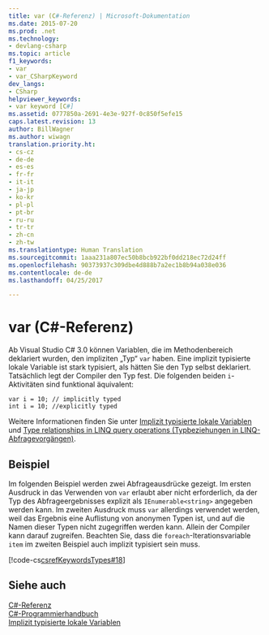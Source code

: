 ```yaml
---
title: var (C#-Referenz) | Microsoft-Dokumentation
ms.date: 2015-07-20
ms.prod: .net
ms.technology:
- devlang-csharp
ms.topic: article
f1_keywords:
- var
- var_CSharpKeyword
dev_langs:
- CSharp
helpviewer_keywords:
- var keyword [C#]
ms.assetid: 0777850a-2691-4e3e-927f-0c850f5efe15
caps.latest.revision: 13
author: BillWagner
ms.author: wiwagn
translation.priority.ht:
- cs-cz
- de-de
- es-es
- fr-fr
- it-it
- ja-jp
- ko-kr
- pl-pl
- pt-br
- ru-ru
- tr-tr
- zh-cn
- zh-tw
ms.translationtype: Human Translation
ms.sourcegitcommit: 1aaa231a807ec50b8bcb922bf0dd218ec72d24ff
ms.openlocfilehash: 90373937c309dbe4d888b7a2ec1b8b94a038e036
ms.contentlocale: de-de
ms.lasthandoff: 04/25/2017

---
```

# <a name="var-c-reference"></a>var (C#-Referenz)
Ab Visual Studio C# 3.0 können Variablen, die im Methodenbereich deklariert wurden, den impliziten „Typ“ `var` haben. Eine implizit typisierte lokale Variable ist stark typisiert, als hätten Sie den Typ selbst deklariert. Tatsächlich legt der Compiler den Typ fest. Die folgenden beiden `i`-Aktivitäten sind funktional äquivalent:  
  
```  
var i = 10; // implicitly typed  
int i = 10; //explicitly typed  
```  
  
 Weitere Informationen finden Sie unter [Implizit typisierte lokale Variablen](../../../csharp/programming-guide/classes-and-structs/implicitly-typed-local-variables.md) und [Type relationships in LINQ query operations (Typbeziehungen in LINQ-Abfragevorgängen)](../../../csharp/programming-guide/concepts/linq/type-relationships-in-linq-query-operations.md).  
  
## <a name="example"></a>Beispiel  
 Im folgenden Beispiel werden zwei Abfrageausdrücke gezeigt. Im ersten Ausdruck in das Verwenden von `var` erlaubt aber nicht erforderlich, da der Typ des Abfrageergebnisses explizit als `IEnumerable<string>` angegeben werden kann. Im zweiten Ausdruck muss `var` allerdings verwendet werden, weil das Ergebnis eine Auflistung von anonymen Typen ist, und auf die Namen dieser Typen nicht zugegriffen werden kann. Allein der Compiler kann darauf zugreifen. Beachten Sie, dass die `foreach`-Iterationsvariable `item` im zweiten Beispiel auch implizit typisiert sein muss.  
  
 [!code-cs[csrefKeywordsTypes#18](../../../csharp/language-reference/keywords/codesnippet/CSharp/var_1.cs)]  
  
## <a name="see-also"></a>Siehe auch  
 [C#-Referenz](../../../csharp/language-reference/index.md)   
 [C#-Programmierhandbuch](../../../csharp/programming-guide/index.md)   
 [Implizit typisierte lokale Variablen](../../../csharp/programming-guide/classes-and-structs/implicitly-typed-local-variables.md)

